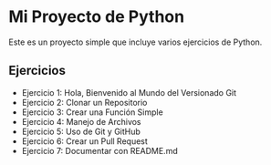 # Mi Proyecto de Python

Este es un proyecto simple que incluye varios ejercicios de Python.

## Ejercicios
- Ejercicio 1: Hola, Bienvenido al Mundo del Versionado Git  
- Ejercicio 2: Clonar un Repositorio  
- Ejercicio 3: Crear una Función Simple  
- Ejercicio 4: Manejo de Archivos  
- Ejercicio 5: Uso de Git y GitHub  
- Ejercicio 6: Crear un Pull Request  
- Ejercicio 7: Documentar con README.md

